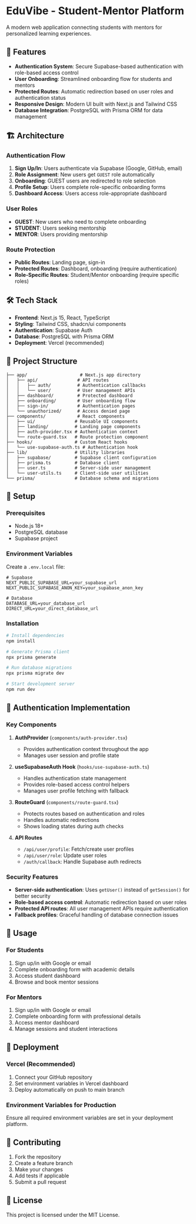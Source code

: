 # EduVibe - Student-Mentor Platform

A modern web application connecting students with mentors for personalized learning experiences.

## 🚀 Features

- **Authentication System**: Secure Supabase-based authentication with role-based access control
- **User Onboarding**: Streamlined onboarding flow for students and mentors
- **Protected Routes**: Automatic redirection based on user roles and authentication status
- **Responsive Design**: Modern UI built with Next.js and Tailwind CSS
- **Database Integration**: PostgreSQL with Prisma ORM for data management

## 🏗️ Architecture

### Authentication Flow

1. **Sign Up/In**: Users authenticate via Supabase (Google, GitHub, email)
2. **Role Assignment**: New users get `GUEST` role automatically
3. **Onboarding**: GUEST users are redirected to role selection
4. **Profile Setup**: Users complete role-specific onboarding forms
5. **Dashboard Access**: Users access role-appropriate dashboard

### User Roles

- **GUEST**: New users who need to complete onboarding
- **STUDENT**: Users seeking mentorship
- **MENTOR**: Users providing mentorship

### Route Protection

- **Public Routes**: Landing page, sign-in
- **Protected Routes**: Dashboard, onboarding (require authentication)
- **Role-Specific Routes**: Student/Mentor onboarding (require specific roles)

## 🛠️ Tech Stack

- **Frontend**: Next.js 15, React, TypeScript
- **Styling**: Tailwind CSS, shadcn/ui components
- **Authentication**: Supabase Auth
- **Database**: PostgreSQL with Prisma ORM
- **Deployment**: Vercel (recommended)

## 📁 Project Structure

```
├── app/                    # Next.js app directory
│   ├── api/               # API routes
│   │   ├── auth/          # Authentication callbacks
│   │   └── user/          # User management APIs
│   ├── dashboard/         # Protected dashboard
│   ├── onboarding/        # User onboarding flow
│   ├── sign-in/           # Authentication pages
│   └── unauthorized/      # Access denied page
├── components/            # React components
│   ├── ui/               # Reusable UI components
│   ├── landing/          # Landing page components
│   ├── auth-provider.tsx # Authentication context
│   └── route-guard.tsx   # Route protection component
├── hooks/                # Custom React hooks
│   └── use-supabase-auth.ts # Authentication hook
├── lib/                  # Utility libraries
│   ├── supabase/         # Supabase client configuration
│   ├── prisma.ts         # Database client
│   ├── user.ts           # Server-side user management
│   └── user-utils.ts     # Client-side user utilities
└── prisma/               # Database schema and migrations
```

## 🔧 Setup

### Prerequisites

- Node.js 18+
- PostgreSQL database
- Supabase project

### Environment Variables

Create a `.env.local` file:

```env
# Supabase
NEXT_PUBLIC_SUPABASE_URL=your_supabase_url
NEXT_PUBLIC_SUPABASE_ANON_KEY=your_supabase_anon_key

# Database
DATABASE_URL=your_database_url
DIRECT_URL=your_direct_database_url
```

### Installation

```bash
# Install dependencies
npm install

# Generate Prisma client
npx prisma generate

# Run database migrations
npx prisma migrate dev

# Start development server
npm run dev
```

## 🔐 Authentication Implementation

### Key Components

1. **AuthProvider** (`components/auth-provider.tsx`)
   - Provides authentication context throughout the app
   - Manages user session and profile state

2. **useSupabaseAuth Hook** (`hooks/use-supabase-auth.ts`)
   - Handles authentication state management
   - Provides role-based access control helpers
   - Manages user profile fetching with fallback

3. **RouteGuard** (`components/route-guard.tsx`)
   - Protects routes based on authentication and roles
   - Handles automatic redirections
   - Shows loading states during auth checks

4. **API Routes**
   - `/api/user/profile`: Fetch/create user profiles
   - `/api/user/role`: Update user roles
   - `/auth/callback`: Handle Supabase auth redirects

### Security Features

- **Server-side authentication**: Uses `getUser()` instead of `getSession()` for better security
- **Role-based access control**: Automatic redirection based on user roles
- **Protected API routes**: All user management APIs require authentication
- **Fallback profiles**: Graceful handling of database connection issues

## 🎯 Usage

### For Students

1. Sign up/in with Google or email
2. Complete onboarding form with academic details
3. Access student dashboard
4. Browse and book mentor sessions

### For Mentors

1. Sign up/in with Google or email
2. Complete onboarding form with professional details
3. Access mentor dashboard
4. Manage sessions and student interactions

## 🚀 Deployment

### Vercel (Recommended)

1. Connect your GitHub repository
2. Set environment variables in Vercel dashboard
3. Deploy automatically on push to main branch

### Environment Variables for Production

Ensure all required environment variables are set in your deployment platform.

## 🤝 Contributing

1. Fork the repository
2. Create a feature branch
3. Make your changes
4. Add tests if applicable
5. Submit a pull request

## 📄 License

This project is licensed under the MIT License.
